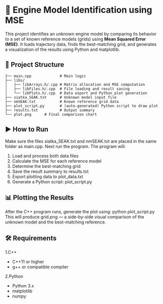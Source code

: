# 🔧 Engine Model Identification using MSE

This project identifies an unknown engine model by comparing its behavior to a set of known reference models (grids) using **Mean Squared Error (MSE)**. It loads trajectory data, finds the best-matching grid, and generates a visualization of the results using Python and matplotlib.

## 📁 Project Structure

```plaintext
├── main.cpp             # Main logic
├── libs/               
│   ├── libArrays.h/.cpp # Matrix allocation and MSE computation
│   ├── libFiles.h/.cpp  # File loading and result saving
│   └── libPlots.h/.cpp  # Data export and Python plot generation
├── siatka_SEAK.txt      # Unknown model input file
├── nmSEAK.txt           # Known reference grid data
├── plot_script.py       # (auto-generated) Python script to draw plot
├── results.txt          # Output summary
└── plot.png      # Final comparison chart
```

## ▶️ How to Run
Make sure the files siatka_SEAK.txt and nmSEAK.txt are placed in the same folder as main.cpp.
Next run the program.
The program will:
1. Load and process both data files
2. Calculate the MSE for each reference model
3. Determine the best-matching grid
4. Save the result summary to results.txt
5. Export plotting data to plot_data.txt
6. Generate a Python script: plot_script.py

## 📊 Plotting the Results
After the C++ program runs, generate the plot using:
python plot_script.py
This will produce grid.png — a side-by-side visual comparison of the unknown model and the best-matching reference.

## 🛠 Requirements
1.C++
- C++11 or higher
- g++ or compatible compiler

2.Python
- Python 3.x
- matplotlib
- numpy
